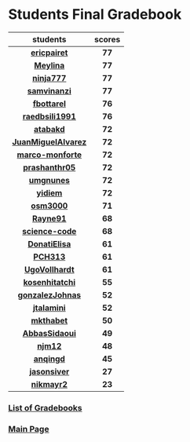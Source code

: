 # Students Final Gradebook

| students | scores |
| :---: | :---: |
| [**ericpairet**](https://github.com/ericpairet) | **77** |
| [**Meylina**](https://github.com/Meylina) | **77** |
| [**ninja777**](https://github.com/ninja777) | **77** |
| [**samvinanzi**](https://github.com/samvinanzi) | **77** |
| [**fbottarel**](https://github.com/fbottarel) | **76** |
| [**raedbsili1991**](https://github.com/raedbsili1991) | **76** |
| [**atabakd**](https://github.com/atabakd) | **72** |
| [**JuanMiguelAlvarez**](https://github.com/JuanMiguelAlvarez) | **72** |
| [**marco-monforte**](https://github.com/marco-monforte) | **72** |
| [**prashanthr05**](https://github.com/prashanthr05) | **72** |
| [**umgnunes**](https://github.com/umgnunes) | **72** |
| [**yidiem**](https://github.com/yidiem) | **72** |
| [**osm3000**](https://github.com/osm3000) | **71** |
| [**Rayne91**](https://github.com/Rayne91) | **68** |
| [**science-code**](https://github.com/science-code) | **68** |
| [**DonatiElisa**](https://github.com/DonatiElisa) | **61** |
| [**PCH313**](https://github.com/PCH313) | **61** |
| [**UgoVollhardt**](https://github.com/UgoVollhardt) | **61** |
| [**kosenhitatchi**](https://github.com/kosenhitatchi) | **55** |
| [**gonzalezJohnas**](https://github.com/gonzalezJohnas) | **52** |
| [**jtalamini**](https://github.com/jtalamini) | **52** |
| [**mkthabet**](https://github.com/mkthabet) | **50** |
| [**AbbasSidaoui**](https://github.com/AbbasSidaoui) | **49** |
| [**njm12**](https://github.com/njm12) | **48** |
| [**anqingd**](https://github.com/anqingd) | **45** |
| [**jasonsiver**](https://github.com/jasonsiver) | **27** |
| [**nikmayr2**](https://github.com/nikmayr2) | **23** |

### [List of Gradebooks](./gradebook.md)

### [Main Page](./README.md)
